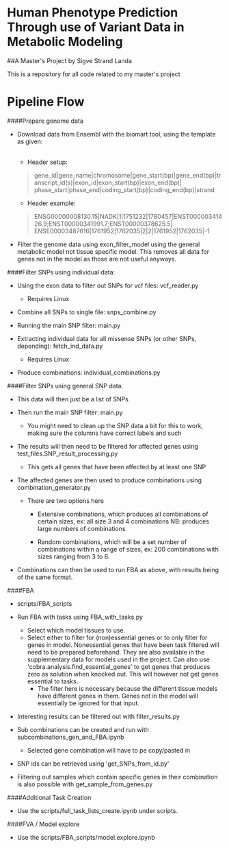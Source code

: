 # Human Phenotype Prediction Through use of Variant Data in Metabolic Modeling
##A Master's Project by Sigve Strand Landa

This is a repository for all code related to my master's project


# Pipeline Flow

####Prepare genome data
- Download data from Ensembl with the biomart tool, using the template as given:<br /><br />

    - Header setup:<br />
    
    >gene_id|gene_name|chromosome|gene_start(bp)|gene_end(bp)|transcript_id(s)|exon_id|exon_start(bp)|exon_end(bp)|
    phase_start|phase_end|coding_start(bp)|coding_end(bp)|strand
    
    - Header example:<br />
    
    >ENSG00000008130.15|NADK|1|1751232|1780457|ENST00000341426.9;ENST00000341991.7;ENST00000378625.5|
    ENSE00003487616|1761952|1762035|2|2|1761952|1762035|-1
    
    
- Filter the genome data using exon_filter_model using the general metabolic model not tissue specific model. 
  This removes all data for genes not in the model as those are not useful anyways.
  
####Filter SNPs using individual data:


- Using the exon data to filter out SNPs for vcf files: vcf_reader.py
    - Requires Linux

- Combine all SNPs to single file: snps_combine.py
- Running the main SNP filter: main.py
- Extracting individual data for all missense SNPs (or other SNPs, depending): fetch_ind_data.py
    - Requires Linux

- Produce combinations: individual_combinations.py

####Filter SNPs using general SNP data. 

- This data will then just be a list of SNPs

- Then run the main SNP filter: main.py
    - You might need to clean up the SNP data a bit for this to work,
      making sure the columns have correct labels and such

- The results will then need to be filtered for affected genes using test_files.SNP_result_processing.py
    - This gets all genes that have been affected by at least one SNP
- The affected genes are then used to produce combinations using combination_generator.py
    - There are two options here
        - Extensive combinations, which produces all combinations of certain sizes, ex: all size 3 and 4 combinations
          NB: produces large numbers of combinations

        - Random combinations, which will be a set number of combinations within a range of sizes,
          ex: 200 combinations with sizes ranging from 3 to 6.

- Combinations can then be used to run FBA as above, with results being of the same format.

####FBA
- scripts/FBA_scripts

- Run FBA with tasks using FBA_with_tasks.py
    - Select which model tissues to use.
    - Select either to filter for (non)essential genes or to only filter for genes in model. 
      Nonessential genes that have been task filtered will need to be
      prepared beforehand. They are also available in the supplementary data for models used in the project. Can also use 'cobra.analysis.find_essential_genes' to
      get genes that produces zero as solution when knocked out. This will however not get genes essential to tasks.
      - The filter here is necessary because the different tissue models have different genes in them. Genes not in the
        model will essentially be ignored for that input.
  

- Interesting results can be filtered out with filter_results.py


- Sub combinations can be created and run with subcombinations_gen_and_FBA.ipynb
  - Selected gene combination will have to pe copy/pasted in

- SNP ids can be retrieved using 'get_SNPs_from_id.py'

- Filtering out samples which contain specific genes in their combination is also possible with 
  get_sample_from_genes.py

  
####Additional Task Creation
- Use the scripts/full_task_lists_create.ipynb under scripts.


####FVA / Model explore
- Use the scripts/FBA_scripts/model.explore.ipynb


